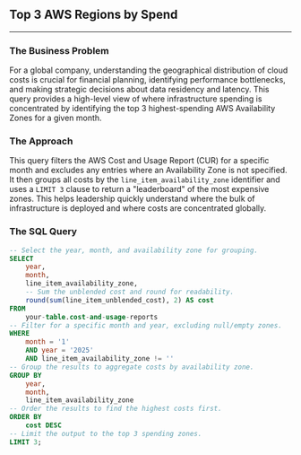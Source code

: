 ## **Top 3 AWS Regions by Spend**
---

### **The Business Problem**

For a global company, understanding the geographical distribution of cloud costs is crucial for financial planning, identifying performance bottlenecks, and making strategic decisions about data residency and latency. This query provides a high-level view of where infrastructure spending is concentrated by identifying the top 3 highest-spending AWS Availability Zones for a given month.

### **The Approach**

This query filters the AWS Cost and Usage Report (CUR) for a specific month and excludes any entries where an Availability Zone is not specified. It then groups all costs by the `line_item_availability_zone` identifier and uses a `LIMIT 3` clause to return a "leaderboard" of the most expensive zones. This helps leadership quickly understand where the bulk of infrastructure is deployed and where costs are concentrated globally.

### **The SQL Query**

```sql
-- Select the year, month, and availability zone for grouping.
SELECT
    year,
    month,
    line_item_availability_zone,
    -- Sum the unblended cost and round for readability.
    round(sum(line_item_unblended_cost), 2) AS cost
FROM
    your-table.cost-and-usage-reports
-- Filter for a specific month and year, excluding null/empty zones.
WHERE
    month = '1'
    AND year = '2025'
    AND line_item_availability_zone != ''
-- Group the results to aggregate costs by availability zone.
GROUP BY
    year,
    month,
    line_item_availability_zone
-- Order the results to find the highest costs first.
ORDER BY
    cost DESC
-- Limit the output to the top 3 spending zones.
LIMIT 3;